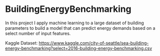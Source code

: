 # BuildingEnergyBenchmarking
In this project I apply machine learning to a large dataset of building parameters to build a model that can predict energy demands based on a select number of input features.


Kaggle Dataset: https://www.kaggle.com/city-of-seattle/sea-building-energy-benchmarking?select=2016-building-energy-benchmarking.csv
